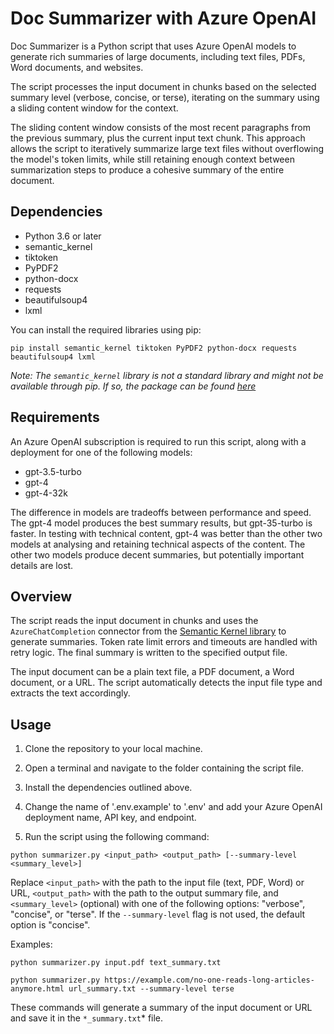 # Doc Summarizer with Azure OpenAI

Doc Summarizer is a Python script that uses Azure OpenAI models to generate rich summaries of large documents, including text files, PDFs, Word documents, and websites.

The script processes the input document in chunks based on the selected summary level (verbose, concise, or terse), iterating on the summary using a sliding content window for the context. 

The sliding content window consists of the most recent paragraphs from the previous summary, plus the current input text chunk. This approach allows the script to iteratively summarize large text files without overflowing the model's token limits, while still retaining enough context between summarization steps to produce a cohesive summary of the entire document.

## Dependencies

- Python 3.6 or later
- semantic_kernel
- tiktoken
- PyPDF2
- python-docx
- requests
- beautifulsoup4
- lxml

You can install the required libraries using pip:

`pip install semantic_kernel tiktoken PyPDF2 python-docx requests beautifulsoup4 lxml`

_Note: The `semantic_kernel` library is not a standard library and might not be available through pip. If so, the package can be found [here](https://aka.ms/sk/pypi)_

## Requirements

An Azure OpenAI subscription is required to run this script, along with a deployment for one of the following models:
- gpt-3.5-turbo
- gpt-4
- gpt-4-32k

The difference in models are tradeoffs between performance and speed. The gpt-4 model produces the best summary results, but gpt-35-turbo is faster. In testing with technical content, gpt-4 was better than the other two models at analysing and retaining technical aspects of the content. The other two models produce decent summaries, but potentially important details are lost.

## Overview

The script reads the input document in chunks and uses the `AzureChatCompletion` connector from the [Semantic Kernel library](https://github.com/microsoft/semantic-kernel) to generate summaries. Token rate limit errors and timeouts are handled with retry logic. The final summary is written to the specified output file.

The input document can be a plain text file, a PDF document, a Word document, or a URL. The script automatically detects the input file type and extracts the text accordingly.

## Usage

1. Clone the repository to your local machine.

2. Open a terminal and navigate to the folder containing the script file.

3. Install the dependencies outlined above.

4. Change the name of '.env.example' to '.env' and add your Azure OpenAI deployment name, API key, and endpoint.

5. Run the script using the following command:

`python summarizer.py <input_path> <output_path> [--summary-level <summary_level>]`

Replace `<input_path>` with the path to the input file (text, PDF, Word) or URL, `<output_path>` with the path to the output summary file, and `<summary_level>` (optional) with one of the following options: "verbose", "concise", or "terse". If the `--summary-level` flag is not used, the default option is "concise".

Examples:

`python summarizer.py input.pdf text_summary.txt`

`python summarizer.py https://example.com/no-one-reads-long-articles-anymore.html url_summary.txt --summary-level terse`

These commands will generate a summary of the input document or URL and save it in the `*_summary.txt`* file.
